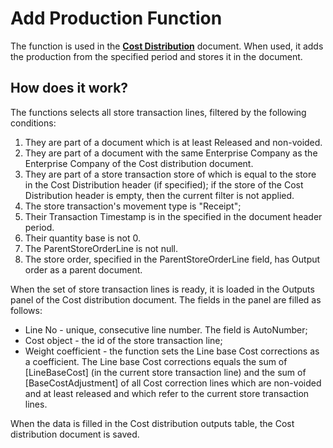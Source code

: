 # Add Production Function

The function is used in the **[Cost Distribution](https://github.com/ErpNetDocs/tech/blob/master/modules/financials/cost-accounting/cost-distribution.md)** document. When used, it adds the production from the specified period and stores it in the document.
## How does it work?
 
The functions selects all store transaction lines, filtered by the following conditions:

1. They are part of a document which is at least Released and non-voided.
2. They are part of a document with the same Enterprise Company as the Enterprise Company of the Cost distribution document.
3. They are part of a store transaction store of which is equal to the store in the Cost Distribution header (if specified); if the store of the Cost Distribution header is empty, then the current filter is not applied.
4. The store transaction's movement type is "Receipt";
5. Their Transaction Timestamp is in the specified in the document header period.
6. Their quantity base is not 0.
7. The ParentStoreOrderLine is not null.
8. The store order, specified in the ParentStoreOrderLine field, has Output order as a parent document.
 
When the set of store transaction lines is ready, it is loaded in the Outputs panel of the Cost distribution document. The fields in the panel are filled as follows:
- Line No - unique, consecutive line number. The field is AutoNumber;
- Cost object - the id of the store transaction line;
- Weight coefficient - the function sets the Line base Cost corrections as a coefficient. The Line base Cost corrections equals the sum of [LineBaseCost] (in the current store transaction line) and the sum of [BaseCostAdjustment] of all Cost correction lines which are non-voided and at least released and which refer to the current store transaction lines.

When the data is filled in the Cost distribution outputs table, the Cost distribution document is saved.

